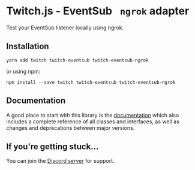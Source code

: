 # Twitch.js - EventSub ` ngrok` adapter

Test your EventSub listener locally using ngrok.

## Installation

	yarn add twitch twitch-eventsub twitch-eventsub-ngrok

or using npm:

	npm install --save twitch twitch-eventsub twitch-eventsub-ngrok

## Documentation

A good place to start with this library is the [documentation](https://d-fischer.github.io/twitch-eventsub/docs/special-hosting/ngrok.html)
which also includes a complete reference of all classes and interfaces, as well as changes and deprecations between major versions.

## If you're getting stuck...

You can join the [Discord server](https://discord.gg/b9ZqMfz) for support.
